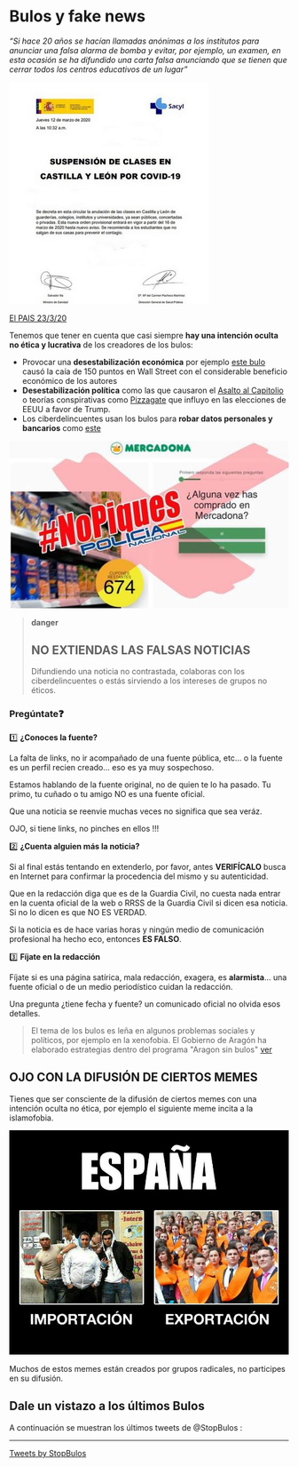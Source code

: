 # Bulos y fake news

*“Si hace 20 años se hacían llamadas anónimas a los institutos para anunciar una falsa alarma de bomba y evitar, por ejemplo, un examen, en esta ocasión se ha difundido una carta falsa anunciando que se tienen que cerrar todos los centros educativos de un lugar”*

![](/assets/bulo1.jpg)

[El PAIS 23/3/20](https://elpais.com/elpais/2020/03/21/hechos/1584803141_948265.html)

Tenemos que tener en cuenta que casi siempre **hay una intención oculta no ética y lucrativa** de los creadores de los bulos:

* Provocar una **desestabilización económica** por ejemplo [este bulo](https://elpais.com/internacional/2013/04/23/actualidad/1366738727_668448.html) causó la caía de 150 puntos en Wall Street con el considerable beneficio económico de los autores
* **Desestabilización política** como las que causaron el [Asalto al Capitolio](https://es.wikipedia.org/wiki/Asalto_al_Capitolio_de_los_Estados_Unidos_de_2021#Planificaci%C3%B3n_del_ataque) o teorías conspirativas como [Pizzagate](https://es.wikipedia.org/wiki/Pizzagate) que influyo en las elecciones de EEUU a favor de Trump.
* Los ciberdelincuentes usan los bulos para **robar datos personales y bancarios** como [este](https://www.abc.es/espana/comunidad-valenciana/abci-policia-nacional-alerta-estafa-sobre-mercadona-procedente-estados-unidos-202005311117_noticia.html?ref=https:%2F%2Fwww.google.com%2F)

![](/assets/bulo3.jpg)

>**danger**
>## NO EXTIENDAS LAS FALSAS NOTICIAS
> Difundiendo una noticia no contrastada, colaboras con los ciberdelincuentes o estás sirviendo a los intereses de grupos no éticos.

### Pregúntate❓

1️⃣ **¿Conoces la fuente?**

La falta de links, no ir acompañado de una fuente pública, etc... o la fuente es un perfil recien creado... eso es ya muy sospechoso.

Estamos hablando de la fuente original, no de quien te lo ha pasado. Tu primo, tu cuñado o tu amigo NO es una fuente oficial.

Que una noticia se reenvie muchas veces no significa que sea veráz.

OJO, si tiene links, no pinches en ellos !!!

2️⃣ **¿Cuenta alguien más la noticia?**

Si al final estás tentando en extenderlo, por favor, antes **VERIFÍCALO** busca en Internet para confirmar la procedencia del mismo y su autenticidad.

Que en la redacción diga que es de la Guardia Civil, no cuesta nada entrar en la cuenta oficial de la web o RRSS de la Guardia Civil si dicen esa noticia. Si no lo dicen es que NO ES VERDAD.

Si la noticia es de hace varias horas y ningún medio de comunicación profesional ha hecho eco, entonces **ES FALSO**.


3️⃣ **Fíjate en la redacción**

Fíjate si es una página satírica, mala redacción, exagera, es **alarmista**... una fuente oficial o de un medio periodístico cuidan la redacción.

Una pregunta ¿tiene fecha y fuente? un comunicado oficial no olvida esos detalles.

>El tema de los bulos es leña en algunos problemas sociales y políticos, por ejemplo en la xenofobia. El Gobierno de Aragón ha elaborado estrategias dentro del programa "Aragon sin bulos" [ver](https://www.aragon.es/documents/20127/2523474/I+Estrategia+Antirrumores+y+Antidiscriminaci%C3%B3n+de+Arag%C3%B3n.pdf)

## OJO CON LA DIFUSIÓN DE CIERTOS MEMES

Tienes que ser consciente de la difusión de ciertos memes con una intención oculta no ética, por ejemplo el siguiente meme incita a la islamofobia.

![](/assets/meme.jpg)

Muchos de estos memes están creados por grupos radicales, no participes en su difusión.

## Dale un vistazo a los últimos Bulos

A continuación se muestran los últimos tweets de @StopBulos :

<hr />

<a class="twitter-timeline" href="https://twitter.com/StopBulos?ref_src=twsrc%5Etfw">Tweets by StopBulos</a> <script async src="https://platform.twitter.com/widgets.js" charset="utf-8"></script>
